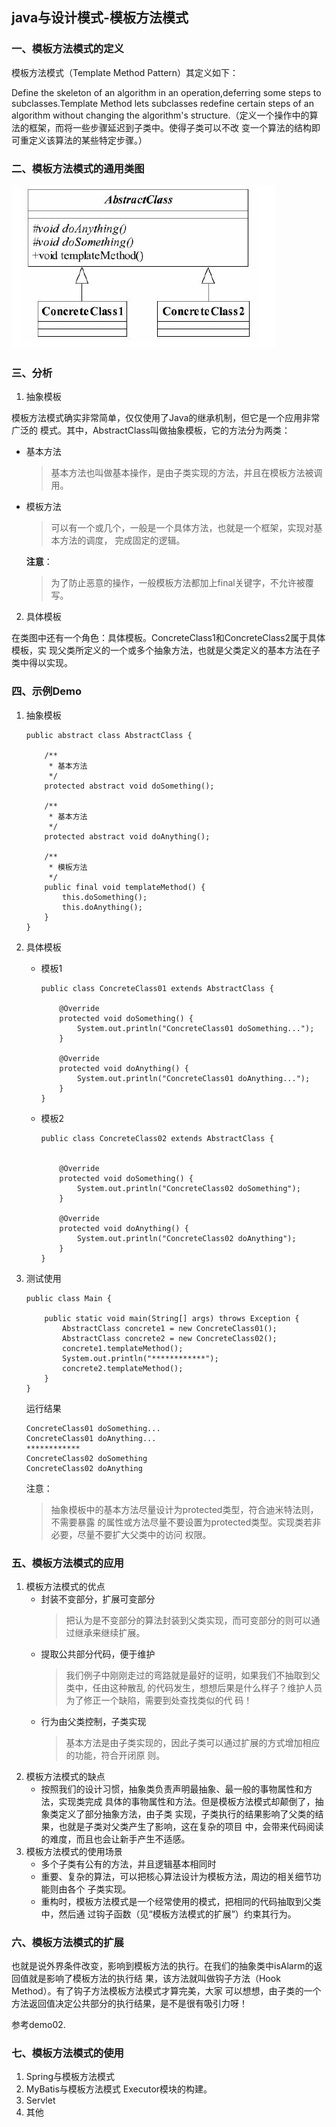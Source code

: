 ## java与设计模式-模板方法模式

### 一、模板方法模式的定义
模板方法模式（Template Method Pattern）其定义如下：

Define the skeleton of an algorithm in an operation,deferring some steps to subclasses.Template
Method lets subclasses redefine certain steps of an algorithm without changing the algorithm's
structure.（定义一个操作中的算法的框架，而将一些步骤延迟到子类中。使得子类可以不改
变一个算法的结构即可重定义该算法的某些特定步骤。）


### 二、模板方法模式的通用类图
![](./asserts/001.png)

### 三、分析
1. 抽象模板

模板方法模式确实非常简单，仅仅使用了Java的继承机制，但它是一个应用非常广泛的
模式。其中，AbstractClass叫做抽象模板，它的方法分为两类：

- 基本方法
  >基本方法也叫做基本操作，是由子类实现的方法，并且在模板方法被调用。
- 模板方法
  >可以有一个或几个，一般是一个具体方法，也就是一个框架，实现对基本方法的调度，
   完成固定的逻辑。
   
  **注意**：
  >为了防止恶意的操作，一般模板方法都加上final关键字，不允许被覆写。
  
2. 具体模板

在类图中还有一个角色：具体模板。ConcreteClass1和ConcreteClass2属于具体模板，实
现父类所定义的一个或多个抽象方法，也就是父类定义的基本方法在子类中得以实现。

### 四、示例Demo
1. 抽象模板

   ```
   public abstract class AbstractClass {
   
       /**
        * 基本方法
        */
       protected abstract void doSomething();
   
       /**
        * 基本方法
        */
       protected abstract void doAnything();
   
       /**
        * 模板方法
        */
       public final void templateMethod() {
           this.doSomething();
           this.doAnything();
       }
   }

   ```
2. 具体模板
   - 模板1
     ```
     public class ConcreteClass01 extends AbstractClass {
     
         @Override
         protected void doSomething() {
             System.out.println("ConcreteClass01 doSomething...");
         }
     
         @Override
         protected void doAnything() {
             System.out.println("ConcreteClass01 doAnything...");
         }
     }
     ```
     
   - 模板2
     
     ```
     public class ConcreteClass02 extends AbstractClass {
     
     
         @Override
         protected void doSomething() {
             System.out.println("ConcreteClass02 doSomething");
         }
     
         @Override
         protected void doAnything() {
             System.out.println("ConcreteClass02 doAnything");
         }
     }
     ```
     
3. 测试使用
   
   ```
   public class Main {
   
       public static void main(String[] args) throws Exception {
           AbstractClass concrete1 = new ConcreteClass01();
           AbstractClass concrete2 = new ConcreteClass02();
           concrete1.templateMethod();
           System.out.println("************");
           concrete2.templateMethod();
       }
   }
   ```
   
   运行结果
   
   ```
   ConcreteClass01 doSomething...
   ConcreteClass01 doAnything...
   ************
   ConcreteClass02 doSomething
   ConcreteClass02 doAnything
   ```
   
   注意：
   >抽象模板中的基本方法尽量设计为protected类型，符合迪米特法则，不需要暴露
    的属性或方法尽量不要设置为protected类型。实现类若非必要，尽量不要扩大父类中的访问
    权限。
### 五、模板方法模式的应用
1. 模板方法模式的优点
   - 封装不变部分，扩展可变部分
     >把认为是不变部分的算法封装到父类实现，而可变部分的则可以通过继承来继续扩展。
   - 提取公共部分代码，便于维护
     >我们例子中刚刚走过的弯路就是最好的证明，如果我们不抽取到父类中，任由这种散乱
      的代码发生，想想后果是什么样子？维护人员为了修正一个缺陷，需要到处查找类似的代
      码！
   - 行为由父类控制，子类实现
     >基本方法是由子类实现的，因此子类可以通过扩展的方式增加相应的功能，符合开闭原
      则。
2. 模板方法模式的缺点
   - 按照我们的设计习惯，抽象类负责声明最抽象、最一般的事物属性和方法，实现类完成
     具体的事物属性和方法。但是模板方法模式却颠倒了，抽象类定义了部分抽象方法，由子类
     实现，子类执行的结果影响了父类的结果，也就是子类对父类产生了影响，这在复杂的项目
     中，会带来代码阅读的难度，而且也会让新手产生不适感。
3. 模板方法模式的使用场景
   - 多个子类有公有的方法，并且逻辑基本相同时
   - 重要、复杂的算法，可以把核心算法设计为模板方法，周边的相关细节功能则由各个
     子类实现。
   - 重构时，模板方法模式是一个经常使用的模式，把相同的代码抽取到父类中，然后通
     过钩子函数（见“模板方法模式的扩展”）约束其行为。
### 六、模板方法模式的扩展

也就是说外界条件改变，影响到模板方法的执行。在我们的抽象类中isAlarm的返回值就是影响了模板方法的执行结
果，该方法就叫做钩子方法（Hook Method）。有了钩子方法模板方法模式才算完美，大家
可以想想，由子类的一个方法返回值决定公共部分的执行结果，是不是很有吸引力呀！

参考demo02.

### 七、模板方法模式的使用
1. Spring与模板方法模式
2. MyBatis与模板方法模式
   Executor模块的构建。
3. Servlet
4. 其他






























